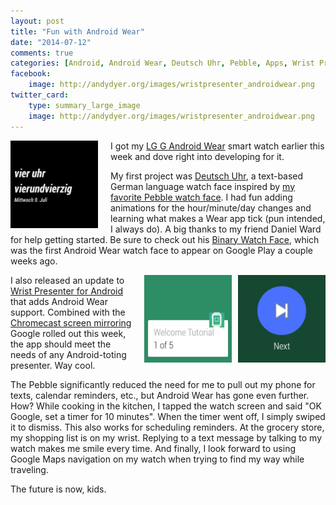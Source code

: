 ```yaml
---
layout: post
title: "Fun with Android Wear"
date: "2014-07-12"
comments: true
categories: [Android, Android Wear, Deutsch Uhr, Pebble, Apps, Wrist Presenter]
facebook:
    image: http://andydyer.org/images/wristpresenter_androidwear.png
twitter_card:
    type: summary_large_image
    image: http://andydyer.org/images/wristpresenter_androidwear.png
---
```


<img src="/images/deutschuhr_androidwear.png" alt="Deutsch Uhr" style="width: 140px; float: left; margin-right: 20px" />I got my [LG G Android Wear](https://play.google.com/store/devices/details?id=lg_g_watch_black) smart watch earlier this week and dove right into developing for it.

My first project was [Deutsch Uhr](https://play.google.com/store/apps/details?id=com.dandydev.deutschuhr), a text-based German language watch face inspired by [my favorite Pebble watch face](https://www.google.com/url?q=http://www.mypebblefaces.com/apps/1446/1484/&sa=D&usg=AFQjCNHn1MUA0IUtwhRwqFGHYKorEIcmLg). I had fun adding animations for the hour/minute/day changes and learning what makes a Wear app tick (pun intended, I always do). A big thanks to my friend Daniel Ward for help getting started. Be sure to check out his [Binary Watch Face](http://phandroid.com/2014/07/06/custom-android-wear-watch-faces-binary-clock/), which was the first Android Wear watch face to appear on Google Play a couple weeks ago.

<img src="/images/wristpresenter_androidwear_next.png" alt="Wrist Presenter" style="width: 140px; float: right; margin-left: 10px" /><img src="/images/wristpresenter_androidwear.png" alt="Wrist Presenter" style="width: 140px; float: right; margin-left: 20px" />I also released an update to [Wrist Presenter for Android](https://play.google.com/store/apps/details?id=com.dandydev.wristpresenter) that adds Android Wear support. Combined with the [Chromecast screen mirroring](http://chrome.blogspot.com/2014/07/mirror-your-android-screen-to-tv-with.html) Google rolled out this week, the app should meet the needs of any Android-toting presenter. Way cool.

The Pebble significantly reduced the need for me to pull out my phone for texts, calendar reminders, etc., but Android Wear has gone even further. How? While cooking in the kitchen, I tapped the watch screen and said "OK Google, set a timer for 10 minutes". When the timer went off, I simply swiped it to dismiss. This also works for scheduling reminders. At the grocery store, my shopping list is on my wrist. Replying to a text message by talking to my watch makes me smile every time. And finally, I look forward to using Google Maps navigation on my watch when trying to find my way while traveling.

The future is now, kids.